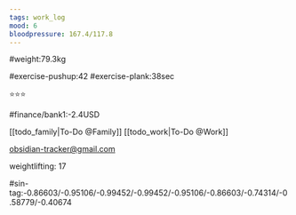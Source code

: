```yaml
---
tags: work_log
mood: 6
bloodpressure: 167.4/117.8
---
```


#weight:79.3kg

#exercise-pushup:42
#exercise-plank:38sec


⭐⭐⭐

#finance/bank1:-2.4USD

[[todo_family|To-Do @Family]]
[[todo_work|To-Do @Work]]

obsidian-tracker@gmail.com

weightlifting: 17

#sin-tag:-0.86603/-0.95106/-0.99452/-0.99452/-0.95106/-0.86603/-0.74314/-0.58779/-0.40674

